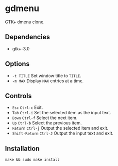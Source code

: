gdmenu
======

GTK+ dmenu clone.

Dependencies
------------

* gtk+-3.0

Options
-------

* `-t TITLE` Set window title to `TITLE`.
* `-m MAX` Display `MAX` entries at a time.

Controls
--------

* `Esc` `Ctrl-c` Exit.
* `Tab` `Ctrl-i` Set the selected item as the input text.
* `Down` `Ctrl-f` Select the next item.
* `Up` `Ctrl-b` Select the previous item.
* `Return` `Ctrl-j` Output the selected item and exit.
* `Shift-Return` `Ctrl-J` Output the input text and exit.

Installation
------------

```
make && sudo make install
```
